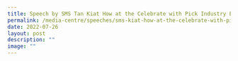 ```yaml
---
title: Speech by SMS Tan Kiat How at the Celebrate with Pick Industry Event 2022
permalink: /media-centre/speeches/sms-kiat-how-at-the-celebrate-with-pick-industry-event-2022/
date: 2022-07-26
layout: post
description: ""
image: ""
---
```

